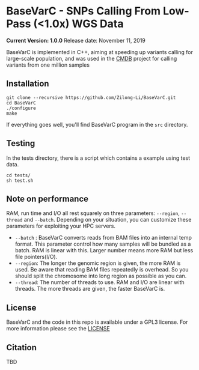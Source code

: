 BaseVarC - SNPs Calling From Low-Pass (<1.0x) WGS Data
===============================================================
**__Current Version: 1.0.0__**
Release date: November 11, 2019

BaseVarC is implemented in C++, aiming at speeding up variants calling for large-scale population, and was used in the [CMDB](https://db.cngb.org/cmdb/) project for calling variants from one million samples


## Installation

```
git clone --recursive https://github.com/Zilong-Li/BaseVarC.git
cd BaseVarC
./configure
make 
```

If everything goes well, you'll find BaseVarC program in the `src` directory.

## Testing

In the tests directory, there is a script which contains a example using test data.

```
cd tests/
sh test.sh
```

## Note on performance

RAM, run time and I/O all rest squarely on three parameters: `--region`, `--thread` and `--batch`. Depending on your situation, you can customize these parameters for exploiting your HPC servers.

- `--batch` : BaseVarC converts reads from BAM files into an internal temp format. This parameter control how many samples will be bundled as a batch. RAM is linear with this. Larger number means more RAM but less file pointers(I/O).
- `--region`: The longer the genomic region is given, the more RAM is used. Be aware that reading BAM files repeatedly is overhead. So you should split the chromosome into long region as possible as you can.
- `--thread`: The number of threads to use. RAM and I/O are linear with threads. The more threads are given, the faster BaseVarC is.

## License

BaseVarC and the code in this repo is available under a GPL3 license. For more information please see the [LICENSE](LICENSE)

## Citation

TBD
